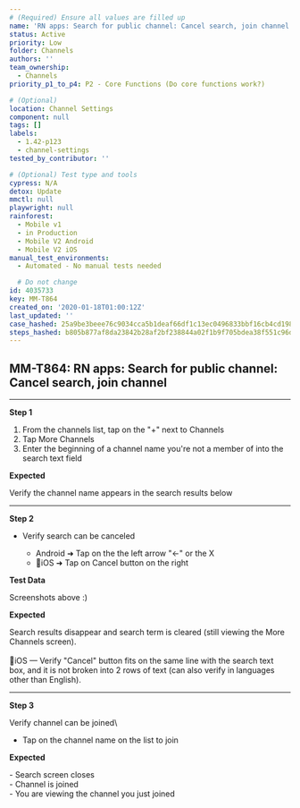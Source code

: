 ```yaml
---
# (Required) Ensure all values are filled up
name: 'RN apps: Search for public channel: Cancel search, join channel'
status: Active
priority: Low
folder: Channels
authors: ''
team_ownership:
  - Channels
priority_p1_to_p4: P2 - Core Functions (Do core functions work?)

# (Optional)
location: Channel Settings
component: null
tags: []
labels:
  - 1.42-p123
  - channel-settings
tested_by_contributor: ''

# (Optional) Test type and tools
cypress: N/A
detox: Update
mmctl: null
playwright: null
rainforest:
  - Mobile v1
  - in Production
  - Mobile V2 Android
  - Mobile V2 iOS
manual_test_environments:
  - Automated - No manual tests needed

  # Do not change
id: 4035733
key: MM-T864
created_on: '2020-01-18T01:00:12Z'
last_updated: ''
case_hashed: 25a9be3beee76c9034cca5b1deaf66df1c13ec0496833bbf16cb4cd1989923702039584c670f313a94d65fa16410189b
steps_hashed: b805b877af8da23842b28af2bf238844a02f1b9f705bdea38f551c96d7747d872bb8b36a799959dc9eb2d00b25d68079
---
```


<!-- (Auto-generated) Based on frontmatter's "key" and "name" -->

## MM-T864: RN apps: Search for public channel: Cancel search, join channel

---

**Step 1**

1. From the channels list, tap on the "+" next to Channels
2. Tap More Channels
3. Enter the beginning of a channel name you're not a member of into the search text field

**Expected**

Verify the channel name appears in the search results below

---

**Step 2**

- Verify search can be canceled

  - Android ➜ Tap on the the left arrow "←" or the X
  - iOS ➜ Tap on Cancel button on the right

**Test Data**

Screenshots above :)

**Expected**

Search results disappear and search term is cleared (still viewing the More Channels screen).\
\
iOS — Verify "Cancel" button fits on the same line with the search text box, and it is not broken into 2 rows of text (can also verify in languages other than English).

---

**Step 3**

Verify channel can be joined\\

- Tap on the channel name on the list to join

**Expected**

\- Search screen closes\
\- Channel is joined\
\- You are viewing the channel you just joined
